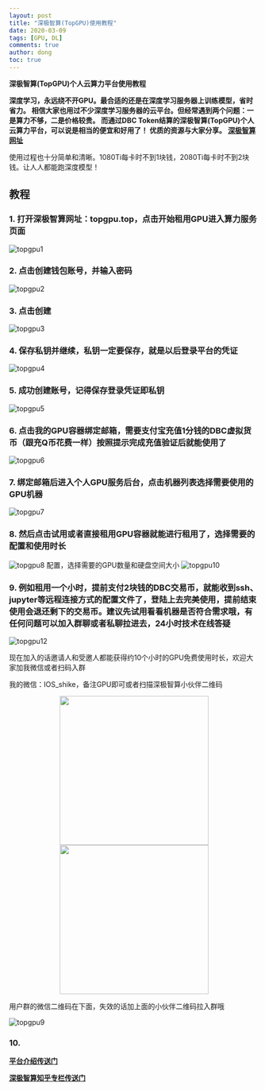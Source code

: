 ```yaml
---
layout: post
title: "深极智算(TopGPU)使用教程"
date: 2020-03-09
tags: [GPU, DL]
comments: true
author: dong
toc: true
---
```


<script type="text/javascript" async src="//cdn.mathjax.org/mathjax/latest/MathJax.js?config=TeX-MML-AM_CHTML">
</script>
<script type="text/x-mathjax-config">
  MathJax.Hub.Config({tex2jax: {inlineMath: [['$','$'], ['\\(','\\)']]}});
</script>

**深极智算(TopGPU)个人云算力平台使用教程**

**深度学习，永远绕不开GPU。最合适的还是在深度学习服务器上训练模型，省时省力。
相信大家也用过不少深度学习服务器的云平台。但经常遇到两个问题：一是算力不够，二是价格较贵。
而通过DBC Token结算的深极智算(TopGPU)个人云算力平台，可以说是相当的便宜和好用了！
优质的资源与大家分享。**
[**深极智算网址**](https://www.topgpu.top)

<!-- more -->

使用过程也十分简单和清晰。1080Ti每卡时不到1块钱，2080Ti每卡时不到2块钱。让人人都能跑深度模型！
## 教程
### 1. 打开深极智算网址：topgpu.top，点击开始租用GPU进入算力服务页面
![topgpu1](https://github.com/topgpu/topgpu.github.io/raw/master/images/2020-03-09-TOPGPU/1.png)
### 2. 点击创建钱包账号，并输入密码
![topgpu2](https://github.com/topgpu/topgpu.github.io/raw/master/images/2020-03-09-TOPGPU/2.png)
### 3. 点击创建
![topgpu3](https://github.com/topgpu/topgpu.github.io/raw/master/images/2020-03-09-TOPGPU/3.png)
### 4. 保存私钥并继续，私钥一定要保存，就是以后登录平台的凭证
![topgpu4](https://github.com/topgpu/topgpu.github.io/raw/master/images/2020-03-09-TOPGPU/4.png)
### 5. 成功创建账号，记得保存登录凭证即私钥
![topgpu5](https://github.com/topgpu/topgpu.github.io/raw/master/images/2020-03-09-TOPGPU/5.png)
### 6. 点击我的GPU容器绑定邮箱，需要支付宝充值1分钱的DBC虚拟货币（跟充Q币花费一样）按照提示完成充值验证后就能使用了
![topgpu6](https://github.com/topgpu/topgpu.github.io/raw/master/images/2020-03-09-TOPGPU/6.png)
### 7. 绑定邮箱后进入个人GPU服务后台，点击机器列表选择需要使用的GPU机器
![topgpu7](https://github.com/topgpu/topgpu.github.io/raw/master/images/2020-03-09-TOPGPU/7.png)
### 8. 然后点击试用或者直接租用GPU容器就能进行租用了，选择需要的配置和使用时长
![topgpu8](https://github.com/topgpu/topgpu.github.io/raw/master/images/2020-03-09-TOPGPU/8.png)
配置，选择需要的GPU数量和硬盘空间大小
![topgpu10](https://github.com/topgpu/topgpu.github.io/raw/master/images/2020-03-09-TOPGPU/10.png)
### 9. 例如租用一个小时，提前支付2块钱的DBC交易币，就能收到ssh、jupyter等远程连接方式的配置文件了，登陆上去完美使用，提前结束使用会退还剩下的交易币。建议先试用看看机器是否符合需求哦，有任何问题可以加入群聊或者私聊拉进去，24小时技术在线答疑
![topgpu12](https://github.com/topgpu/topgpu.github.io/raw/master/images/2020-03-09-TOPGPU/12.png)

现在加入的话邀请人和受邀人都能获得约10个小时的GPU免费使用时长，欢迎大家加我微信或者扫码入群

我的微信：IOS_shike，备注GPU即可或者扫描深极智算小伙伴二维码
<div class="half" style="text-align: center;">
    <img src="https://github.com/topgpu/topgpu.github.io/raw/master/images/peng.jpg" width="300"/>
    <img src="https://github.com/topgpu/topgpu.github.io/raw/master/images/yang.jpg" width="300"/>
</div>

用户群的微信二维码在下面，失效的话加上面的小伙伴二维码拉入群哦

![topgpu9](https://github.com/topgpu/topgpu.github.io/raw/master/images/2020-03-09-TOPGPU/9.png)

### 10.

[**平台介绍传送门**](https://topgpu.github.io/TOPGPU_intro/)

[**深极智算知乎专栏传送门**](https://zhuanlan.zhihu.com/c_1221068100369575936)

